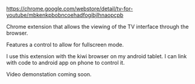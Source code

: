 https://chrome.google.com/webstore/detail/tv-for-youtube/mbkenkpbobncoehadfogibjlhnaopcpb

Chrome extension that allows the viewing of the TV interface through the browser.

Features a control to allow for fullscreen mode.

I use this extension with the kiwi browser on my android tablet. I can link with code to android app on phone to control it.

Video demonstation coming soon.